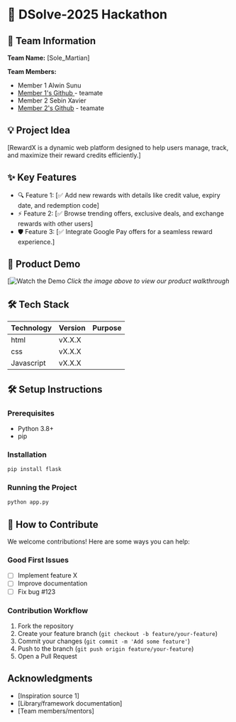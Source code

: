 # 🚀 DSolve-2025 Hackathon

## 👥 Team Information
**Team Name:** [Sole_Martian]  

**Team Members:**
- Member 1 Alwin Sunu
- [Member 1's Github ](https://github.com/AlwinSunu) - teamate
- Member 2 Sebin Xavier
- [Member 2's Github](https://github.com/Sebin-xavier) - teamate

## 💡 Project Idea
[RewardX is a dynamic web platform designed to help users manage, track, and maximize their reward credits efficiently.]

## ✨ Key Features
- 🔍 Feature 1: [✅ Add new rewards with details like credit value, expiry date, and redemption code]
- ⚡ Feature 2: [✅ Browse trending offers, exclusive deals, and exchange rewards with other users] 
- 🛡️ Feature 3: [✅ Integrate Google Pay offers for a seamless reward experience.]

## 🎥 Product Demo
[![Watch the Demo]()
*Click the image above to view our product walkthrough*

## 🛠️ Tech Stack
| Technology | Version | Purpose |
|------------|---------|---------|
| html       | vX.X.X  |         |
|   css      | vX.X.X  |         |
| Javascript | vX.X.X  |         |

## 🛠️ Setup Instructions


### Prerequisites
- Python 3.8+
- pip

### Installation
```bash
pip install flask
```

### Running the Project
```bash
python app.py
```

## 🤝 How to Contribute
We welcome contributions! Here are some ways you can help:

### Good First Issues
- [ ] Implement feature X
- [ ] Improve documentation
- [ ] Fix bug #123

### Contribution Workflow
1. Fork the repository
2. Create your feature branch (`git checkout -b feature/your-feature`)
3. Commit your changes (`git commit -m 'Add some feature'`)
4. Push to the branch (`git push origin feature/your-feature`)
5. Open a Pull Request


## Acknowledgments
- [Inspiration source 1]
- [Library/framework documentation]
- [Team members/mentors]
